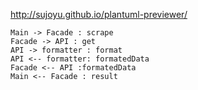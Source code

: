 http://sujoyu.github.io/plantuml-previewer/

```
Main -> Facade : scrape
Facade -> API : get
API -> formatter : format
API <-- formatter: formatedData
Facade <-- API :formatedData
Main <-- Facade : result
```